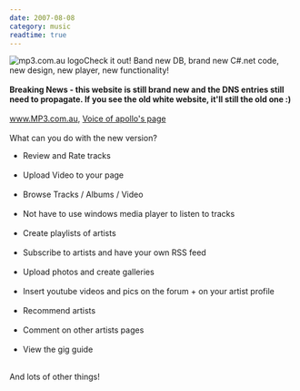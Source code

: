 ```yaml
---
date: 2007-08-08
category: music
readtime: true
---
```

<img src='http://beta.mp3.com.au/Images/Global/logo.png' alt='mp3.com.au logo' />Check it out! Band new DB, brand new C#.net code, new design, new player, new functionality!<br /><br /><b>Breaking News - this website is still brand new and the DNS entries still need to propagate. If you see the old white website, it'll still the old one :) </b><br /><br /><a href="http://www.mp3.com.au/">www.MP3.com.au</a>, <a href="http://www.mp3.com.au/artist.asp?id=2203">Voice of apollo's page</a><br /><br />What can you do with the new version?</p><ul><li> Review and Rate tracks </li><br />   <li> Upload Video to your page </li><br /><li>Browse Tracks / Albums / Video </li><br /><li> Not have to use windows media player to listen to tracks </li><br /><li>  Create playlists of artists </li><br /><li>   Subscribe to artists and have your own RSS feed </li><br /><li>   Upload photos and create galleries </li><br /><li>    Insert youtube videos and pics on the forum + on your artist profile </li><br /><li>    Recommend artists </li><br /><li>    Comment on other artists pages </li><br /><li>    View the gig guide </li></ul><br />And lots of other things!